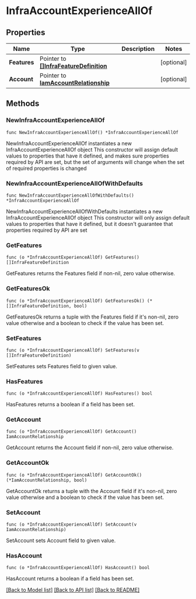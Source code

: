 # InfraAccountExperienceAllOf

## Properties

Name | Type | Description | Notes
------------ | ------------- | ------------- | -------------
**Features** | Pointer to [**[]InfraFeatureDefinition**](infra.FeatureDefinition.md) |  | [optional] 
**Account** | Pointer to [**IamAccountRelationship**](iam.Account.Relationship.md) |  | [optional] 

## Methods

### NewInfraAccountExperienceAllOf

`func NewInfraAccountExperienceAllOf() *InfraAccountExperienceAllOf`

NewInfraAccountExperienceAllOf instantiates a new InfraAccountExperienceAllOf object
This constructor will assign default values to properties that have it defined,
and makes sure properties required by API are set, but the set of arguments
will change when the set of required properties is changed

### NewInfraAccountExperienceAllOfWithDefaults

`func NewInfraAccountExperienceAllOfWithDefaults() *InfraAccountExperienceAllOf`

NewInfraAccountExperienceAllOfWithDefaults instantiates a new InfraAccountExperienceAllOf object
This constructor will only assign default values to properties that have it defined,
but it doesn't guarantee that properties required by API are set

### GetFeatures

`func (o *InfraAccountExperienceAllOf) GetFeatures() []InfraFeatureDefinition`

GetFeatures returns the Features field if non-nil, zero value otherwise.

### GetFeaturesOk

`func (o *InfraAccountExperienceAllOf) GetFeaturesOk() (*[]InfraFeatureDefinition, bool)`

GetFeaturesOk returns a tuple with the Features field if it's non-nil, zero value otherwise
and a boolean to check if the value has been set.

### SetFeatures

`func (o *InfraAccountExperienceAllOf) SetFeatures(v []InfraFeatureDefinition)`

SetFeatures sets Features field to given value.

### HasFeatures

`func (o *InfraAccountExperienceAllOf) HasFeatures() bool`

HasFeatures returns a boolean if a field has been set.

### GetAccount

`func (o *InfraAccountExperienceAllOf) GetAccount() IamAccountRelationship`

GetAccount returns the Account field if non-nil, zero value otherwise.

### GetAccountOk

`func (o *InfraAccountExperienceAllOf) GetAccountOk() (*IamAccountRelationship, bool)`

GetAccountOk returns a tuple with the Account field if it's non-nil, zero value otherwise
and a boolean to check if the value has been set.

### SetAccount

`func (o *InfraAccountExperienceAllOf) SetAccount(v IamAccountRelationship)`

SetAccount sets Account field to given value.

### HasAccount

`func (o *InfraAccountExperienceAllOf) HasAccount() bool`

HasAccount returns a boolean if a field has been set.


[[Back to Model list]](../README.md#documentation-for-models) [[Back to API list]](../README.md#documentation-for-api-endpoints) [[Back to README]](../README.md)


